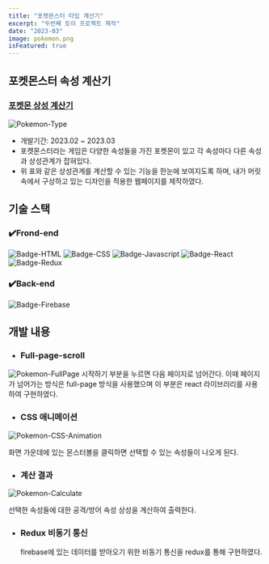 ```yaml
---
title: "포켓몬스터 타입 계산기"
excerpt: "두번째 토이 프로젝트 제작"
date: "2023-03"
image: pokemon.png
isFeatured: true
---
```


## 포켓몬스터 속성 계산기

### [포켓몬 상성 계산기](https://github.com/zenu98/ReactStudy/tree/main/toy-project/poke-element)

![Pokemon-Type](pokemon-type.png)

- 개발기간: 2023.02 ~ 2023.03
- 포켓몬스터라는 게임은 다양한 속성들을 가진 포켓몬이 있고 각 속성마다 다른 속성과 상성관계가 잡혀있다.
- 위 표와 같은 상성관계를 계산할 수 있는 기능을 한눈에 보여지도록 하며, 내가 머릿속에서 구상하고 있는 디자인을 적용한 웹페이지를 제작하였다.

## 기술 스택

### ✔️Frond-end

![Badge-HTML](../badges/badge-html.svg)
![Badge-CSS](../badges/badge-css.svg)
![Badge-Javascript](../badges/badge-javascript.svg)
![Badge-React](../badges/badge-react.svg)
![Badge-Redux](../badges/badge-redux.svg)

### ✔️Back-end

![Badge-Firebase](../badges/badge-firebase.svg)

## 개발 내용

- ### Full-page-scroll

![Pokemon-FullPage](pokemon-fullpage.gif)
시작하기 부분을 누르면 다음 페이지로 넘어간다. 이때 페이지가 넘어가는 방식은 full-page 방식을 사용했으며 이 부분은 react 라이브러리를 사용하여 구현하였다.

- ### CSS 애니메이션

![Pokemon-CSS-Animation](pokemon-css-animation.gif)

화면 가운데에 있는 몬스터볼을 클릭하면 선택할 수 있는 속성들이 나오게 된다.

- ### 계산 결과

![Pokemon-Calculate](pokemon-cal.gif)

선택한 속성들에 대한 공격/방어 속성 상성을 계산하여 출력한다.

- ### Redux 비동기 통신
  firebase에 있는 데이터를 받아오기 위한 비동기 통신을 redux를 통해 구현하였다.
